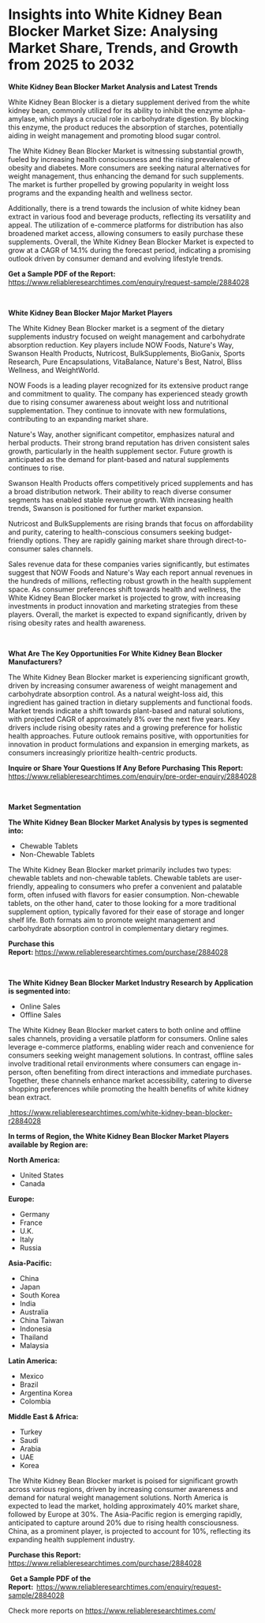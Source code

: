 <p><h1>Insights into White Kidney Bean Blocker Market Size: Analysing Market Share, Trends, and Growth from 2025 to 2032</h1></p><p><strong>White Kidney Bean Blocker Market Analysis and Latest Trends</strong></p>
<p><p>White Kidney Bean Blocker is a dietary supplement derived from the white kidney bean, commonly utilized for its ability to inhibit the enzyme alpha-amylase, which plays a crucial role in carbohydrate digestion. By blocking this enzyme, the product reduces the absorption of starches, potentially aiding in weight management and promoting blood sugar control.</p><p>The White Kidney Bean Blocker Market is witnessing substantial growth, fueled by increasing health consciousness and the rising prevalence of obesity and diabetes. More consumers are seeking natural alternatives for weight management, thus enhancing the demand for such supplements. The market is further propelled by growing popularity in weight loss programs and the expanding health and wellness sector.</p><p>Additionally, there is a trend towards the inclusion of white kidney bean extract in various food and beverage products, reflecting its versatility and appeal. The utilization of e-commerce platforms for distribution has also broadened market access, allowing consumers to easily purchase these supplements. Overall, the White Kidney Bean Blocker Market is expected to grow at a CAGR of 14.1% during the forecast period, indicating a promising outlook driven by consumer demand and evolving lifestyle trends.</p></p>
<p><strong>Get a Sample PDF of the Report:&nbsp;</strong> <a href="https://www.reliableresearchtimes.com/enquiry/request-sample/2884028?utm_campaign=2237&utm_medium=2&utm_source=Github&utm_content=ia&utm_term=13032025&utm_id=white-kidney-bean-blocker">https://www.reliableresearchtimes.com/enquiry/request-sample/2884028</a></p>
<p>&nbsp;</p>
<p><strong>White Kidney Bean Blocker Major Market Players</strong></p>
<p><p>The White Kidney Bean Blocker market is a segment of the dietary supplements industry focused on weight management and carbohydrate absorption reduction. Key players include NOW Foods, Nature's Way, Swanson Health Products, Nutricost, BulkSupplements, BioGanix, Sports Research, Pure Encapsulations, VitaBalance, Nature's Best, Natrol, Bliss Wellness, and WeightWorld.</p><p>NOW Foods is a leading player recognized for its extensive product range and commitment to quality. The company has experienced steady growth due to rising consumer awareness about weight loss and nutritional supplementation. They continue to innovate with new formulations, contributing to an expanding market share.</p><p>Nature's Way, another significant competitor, emphasizes natural and herbal products. Their strong brand reputation has driven consistent sales growth, particularly in the health supplement sector. Future growth is anticipated as the demand for plant-based and natural supplements continues to rise.</p><p>Swanson Health Products offers competitively priced supplements and has a broad distribution network. Their ability to reach diverse consumer segments has enabled stable revenue growth. With increasing health trends, Swanson is positioned for further market expansion.</p><p>Nutricost and BulkSupplements are rising brands that focus on affordability and purity, catering to health-conscious consumers seeking budget-friendly options. They are rapidly gaining market share through direct-to-consumer sales channels.</p><p>Sales revenue data for these companies varies significantly, but estimates suggest that NOW Foods and Nature's Way each report annual revenues in the hundreds of millions, reflecting robust growth in the health supplement space. As consumer preferences shift towards health and wellness, the White Kidney Bean Blocker market is projected to grow, with increasing investments in product innovation and marketing strategies from these players. Overall, the market is expected to expand significantly, driven by rising obesity rates and health awareness.</p></p>
<p>&nbsp;</p>
<p><strong>What Are The Key Opportunities For White Kidney Bean Blocker Manufacturers?</strong></p>
<p><p>The White Kidney Bean Blocker market is experiencing significant growth, driven by increasing consumer awareness of weight management and carbohydrate absorption control. As a natural weight-loss aid, this ingredient has gained traction in dietary supplements and functional foods. Market trends indicate a shift towards plant-based and natural solutions, with projected CAGR of approximately 8% over the next five years. Key drivers include rising obesity rates and a growing preference for holistic health approaches. Future outlook remains positive, with opportunities for innovation in product formulations and expansion in emerging markets, as consumers increasingly prioritize health-centric products.</p></p>
<p><strong>Inquire or Share Your Questions If Any Before Purchasing This Report:</strong> <a href="https://www.reliableresearchtimes.com/enquiry/pre-order-enquiry/2884028?utm_campaign=2237&utm_medium=2&utm_source=Github&utm_content=ia&utm_term=13032025&utm_id=white-kidney-bean-blocker">https://www.reliableresearchtimes.com/enquiry/pre-order-enquiry/2884028</a></p>
<p>&nbsp;</p>
<p><strong>Market Segmentation</strong></p>
<p><strong>The White Kidney Bean Blocker Market Analysis by types is segmented into:</strong></p>
<p><ul><li>Chewable Tablets</li><li>Non-Chewable Tablets</li></ul></p>
<p><p>The White Kidney Bean Blocker market primarily includes two types: chewable tablets and non-chewable tablets. Chewable tablets are user-friendly, appealing to consumers who prefer a convenient and palatable form, often infused with flavors for easier consumption. Non-chewable tablets, on the other hand, cater to those looking for a more traditional supplement option, typically favored for their ease of storage and longer shelf life. Both formats aim to promote weight management and carbohydrate absorption control in complementary dietary regimes.</p></p>
<p><strong>Purchase this Report:&nbsp;</strong><a href="https://www.reliableresearchtimes.com/purchase/2884028?utm_campaign=2237&utm_medium=2&utm_source=Github&utm_content=ia&utm_term=13032025&utm_id=white-kidney-bean-blocker">https://www.reliableresearchtimes.com/purchase/2884028</a></p>
<p>&nbsp;</p>
<p><strong>The White Kidney Bean Blocker Market Industry Research by Application is segmented into:</strong></p>
<p><ul><li>Online Sales</li><li>Offline Sales</li></ul></p>
<p><p>The White Kidney Bean Blocker market caters to both online and offline sales channels, providing a versatile platform for consumers. Online sales leverage e-commerce platforms, enabling wider reach and convenience for consumers seeking weight management solutions. In contrast, offline sales involve traditional retail environments where consumers can engage in-person, often benefiting from direct interactions and immediate purchases. Together, these channels enhance market accessibility, catering to diverse shopping preferences while promoting the health benefits of white kidney bean extract.</p></p>
<p><a href="https://www.reliableresearchtimes.com/white-kidney-bean-blocker-r2884028?utm_campaign=2237&utm_medium=2&utm_source=Github&utm_content=ia&utm_term=13032025&utm_id=white-kidney-bean-blocker">&nbsp;https://www.reliableresearchtimes.com/white-kidney-bean-blocker-r2884028</a></p>
<p><strong>In terms of Region, the White Kidney Bean Blocker Market Players available by Region are:</strong></p>
<p>
    <p> <strong> North America: </strong>
        <ul>
            <li>United States</li>
            <li>Canada</li>
        </ul>
        </p> 
    <p> <strong> Europe: </strong>
        <ul>
            <li>Germany</li>
            <li>France</li>
            <li>U.K.</li>
            <li>Italy</li>
            <li>Russia</li>
        </ul>
        </p> 
    <p> <strong> Asia-Pacific: </strong>
        <ul>
            <li>China</li>
            <li>Japan</li>
            <li>South Korea</li>
            <li>India</li>
            <li>Australia</li>
            <li>China Taiwan</li>
            <li>Indonesia</li>
            <li>Thailand</li>
            <li>Malaysia</li>
        </ul>
        </p> 
    <p> <strong> Latin America: </strong>
        <ul>
            <li>Mexico</li>
            <li>Brazil</li>
            <li>Argentina Korea</li>
            <li>Colombia</li>
        </ul>
        </p> 
    <p> <strong> Middle East & Africa: </strong>
        <ul>
            <li>Turkey</li>
            <li>Saudi</li>
            <li>Arabia</li>
            <li>UAE</li>
            <li>Korea</li>
        </ul>
    </p>
    </p>
<p><p>The White Kidney Bean Blocker market is poised for significant growth across various regions, driven by increasing consumer awareness and demand for natural weight management solutions. North America is expected to lead the market, holding approximately 40% market share, followed by Europe at 30%. The Asia-Pacific region is emerging rapidly, anticipated to capture around 20% due to rising health consciousness. China, as a prominent player, is projected to account for 10%, reflecting its expanding health supplement industry.</p></p>
<p><strong>Purchase this Report: </strong><a href="https://www.reliableresearchtimes.com/purchase/2884028?utm_campaign=2237&utm_medium=2&utm_source=Github&utm_content=ia&utm_term=13032025&utm_id=white-kidney-bean-blocker">https://www.reliableresearchtimes.com/purchase/2884028</a></p>
<p>&nbsp;<strong>Get a Sample PDF of the Report:&nbsp;&nbsp;</strong><a href="https://www.reliableresearchtimes.com/enquiry/request-sample/2884028?utm_campaign=2237&utm_medium=2&utm_source=Github&utm_content=ia&utm_term=13032025&utm_id=white-kidney-bean-blocker">https://www.reliableresearchtimes.com/enquiry/request-sample/2884028</a></p>
<p><strong></strong></p>
<p>Check more reports on <a href="https://www.reliableresearchtimes.com/?utm_campaign=2237&utm_medium=2&utm_source=Github&utm_content=ia&utm_term=13032025&utm_id=white-kidney-bean-blocker">https://www.reliableresearchtimes.com/</a></p>